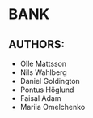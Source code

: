 BANK
====

## AUTHORS:
* Olle Mattsson
* Nils Wahlberg
* Daniel Goldington
* Pontus Höglund
* Faisal Adam
* Mariia Omelchenko
